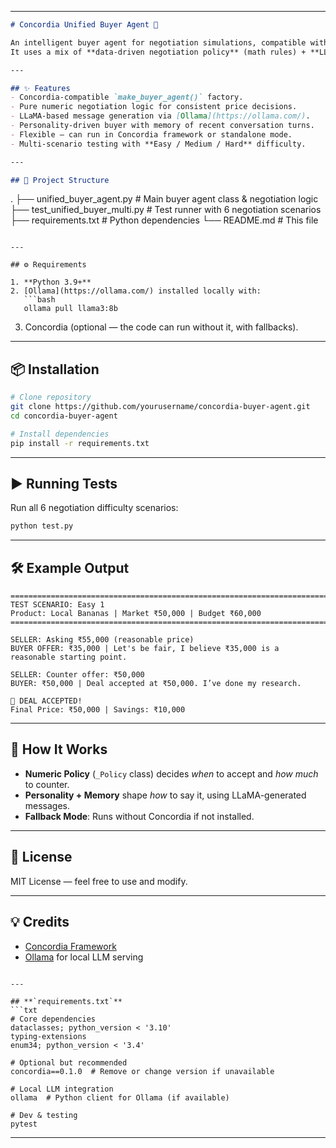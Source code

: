 
---



```markdown
# Concordia Unified Buyer Agent 🤝

An intelligent buyer agent for negotiation simulations, compatible with **Concordia** and tested with **Ollama's LLaMA 3.8B** model.  
It uses a mix of **data-driven negotiation policy** (math rules) + **LLM-powered personality messages** to make effective, budget-safe offers.

---

## ✨ Features
- Concordia-compatible `make_buyer_agent()` factory.
- Pure numeric negotiation logic for consistent price decisions.
- LLaMA-based message generation via [Ollama](https://ollama.com/).
- Personality-driven buyer with memory of recent conversation turns.
- Flexible — can run in Concordia framework or standalone mode.
- Multi-scenario testing with **Easy / Medium / Hard** difficulty.

---

## 📂 Project Structure
```

.
├── unified\_buyer\_agent.py      # Main buyer agent class & negotiation logic
├── test\_unified\_buyer\_multi.py # Test runner with 6 negotiation scenarios
├── requirements.txt            # Python dependencies
└── README.md                   # This file

````

---

## ⚙ Requirements

1. **Python 3.9+**
2. [Ollama](https://ollama.com/) installed locally with:
   ```bash
   ollama pull llama3:8b
````

3. Concordia (optional — the code can run without it, with fallbacks).

---

## 📦 Installation

```bash
# Clone repository
git clone https://github.com/yourusername/concordia-buyer-agent.git
cd concordia-buyer-agent

# Install dependencies
pip install -r requirements.txt
```

---

## ▶ Running Tests

Run all 6 negotiation difficulty scenarios:

```bash
python test.py
```

---

## 🛠 Example Output

```
================================================================================
TEST SCENARIO: Easy 1
Product: Local Bananas | Market ₹50,000 | Budget ₹60,000
================================================================================

SELLER: Asking ₹55,000 (reasonable price)
BUYER OFFER: ₹35,000 | Let's be fair, I believe ₹35,000 is a reasonable starting point.

SELLER: Counter offer: ₹50,000
BUYER: ₹50,000 | Deal accepted at ₹50,000. I’ve done my research.

🎉 DEAL ACCEPTED!
Final Price: ₹50,000 | Savings: ₹10,000
```

---

## 🧠 How It Works

* **Numeric Policy** (`_Policy` class) decides *when* to accept and *how much* to counter.
* **Personality + Memory** shape *how* to say it, using LLaMA-generated messages.
* **Fallback Mode**: Runs without Concordia if not installed.

---

## 📜 License

MIT License — feel free to use and modify.

---

## 💡 Credits

* [Concordia Framework](https://github.com/concordia-agents/concordia)
* [Ollama](https://ollama.com/) for local LLM serving

````

---

## **`requirements.txt`**
```txt
# Core dependencies
dataclasses; python_version < '3.10'
typing-extensions
enum34; python_version < '3.4'

# Optional but recommended
concordia==0.1.0  # Remove or change version if unavailable

# Local LLM integration
ollama  # Python client for Ollama (if available)

# Dev & testing
pytest
````

---

